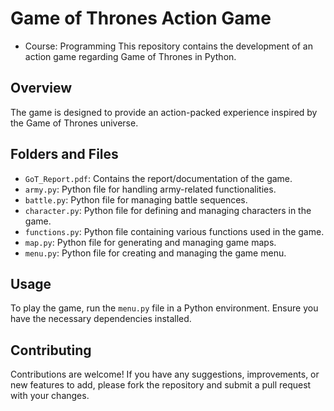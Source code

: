 # Game of Thrones Action Game
- Course: Programming
This repository contains the development of an action game regarding Game of Thrones in Python.

## Overview

The game is designed to provide an action-packed experience inspired by the Game of Thrones universe.

## Folders and Files

- `GoT_Report.pdf`: Contains the report/documentation of the game.
- `army.py`: Python file for handling army-related functionalities.
- `battle.py`: Python file for managing battle sequences.
- `character.py`: Python file for defining and managing characters in the game.
- `functions.py`: Python file containing various functions used in the game.
- `map.py`: Python file for generating and managing game maps.
- `menu.py`: Python file for creating and managing the game menu.

## Usage

To play the game, run the `menu.py` file in a Python environment. Ensure you have the necessary dependencies installed.

## Contributing

Contributions are welcome! If you have any suggestions, improvements, or new features to add, please fork the repository and submit a pull request with your changes.

